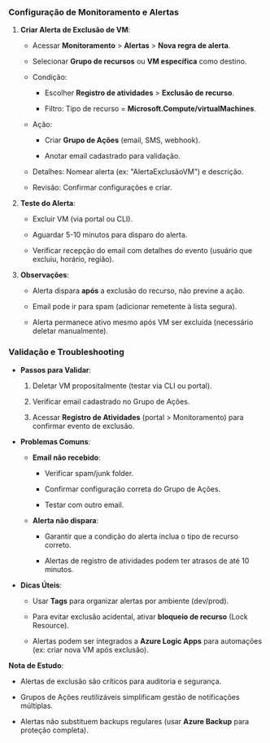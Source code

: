 ### **Configuração de Monitoramento e Alertas**
  1.  **Criar Alerta de Exclusão de VM**:
      
      *   Acessar **Monitoramento** > **Alertas** > **Nova regra de alerta**.
          
      *   Selecionar **Grupo de recursos** ou **VM específica** como destino.
          
      *   Condição:
          
          *   Escolher **Registro de atividades** > **Exclusão de recurso**.
              
          *   Filtro: Tipo de recurso = **Microsoft.Compute/virtualMachines**.
              
      *   Ação:
          
          *   Criar **Grupo de Ações** (email, SMS, webhook).
              
          *   Anotar email cadastrado para validação.
              
      *   Detalhes: Nomear alerta (ex: "AlertaExclusãoVM") e descrição.
          
      *   Revisão: Confirmar configurações e criar.
          
  2.  **Teste do Alerta**:
      
      *   Excluir VM (via portal ou CLI).
          
      *   Aguardar 5-10 minutos para disparo do alerta.
          
      *   Verificar recepção do email com detalhes do evento (usuário que excluiu, horário, região).
          
  3.  **Observações**:
      
      *   Alerta dispara **após** a exclusão do recurso, não previne a ação.
          
      *   Email pode ir para spam (adicionar remetente à lista segura).
          
      *   Alerta permanece ativo mesmo após VM ser excluída (necessário deletar manualmente).
          
### **Validação e Troubleshooting**

*   **Passos para Validar**:
    
    1.  Deletar VM propositalmente (testar via CLI ou portal).
        
    2.  Verificar email cadastrado no Grupo de Ações.
        
    3.  Acessar **Registro de Atividades** (portal > Monitoramento) para confirmar evento de exclusão.
        
*   **Problemas Comuns**:
    
    *   **Email não recebido**:
        
        *   Verificar spam/junk folder.
            
        *   Confirmar configuração correta do Grupo de Ações.
            
        *   Testar com outro email.
            
    *   **Alerta não dispara**:
        
        *   Garantir que a condição do alerta inclua o tipo de recurso correto.
            
        *   Alertas de registro de atividades podem ter atrasos de até 10 minutos.
            
*   **Dicas Úteis**:
    
    *   Usar **Tags** para organizar alertas por ambiente (dev/prod).
        
    *   Para evitar exclusão acidental, ativar **bloqueio de recurso** (Lock Resource).
        
    *   Alertas podem ser integrados a **Azure Logic Apps** para automações (ex: criar nova VM após exclusão).
        

**Nota de Estudo**:

*   Alertas de exclusão são críticos para auditoria e segurança.
    
*   Grupos de Ações reutilizáveis simplificam gestão de notificações múltiplas.
    
*   Alertas não substituem backups regulares (usar **Azure Backup** para proteção completa).
